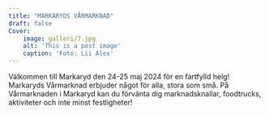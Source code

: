 ```yaml
---
title: "MARKARYDS VÅRMARKNAD"
draft: false
Cover:
    image: galleri/7.jpg
    alt: 'This is a post image' 
    caption: 'Foto: Lii Alex'
---
```



Välkommen till Markaryd den 24-25 maj 2024 för en fartfylld helg! Markaryds Vårmarknad erbjuder något för alla, stora som små.
På Vårmarknaden i Markaryd kan du förvänta dig marknadsknallar, foodtrucks, aktiviteter och inte minst festligheter! 

